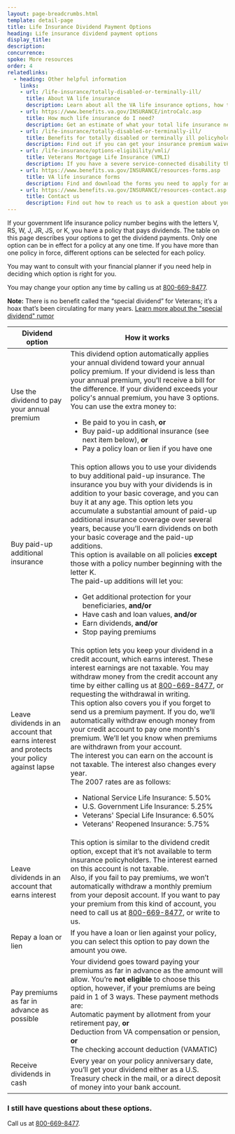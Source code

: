 ```yaml
---
layout: page-breadcrumbs.html
template: detail-page
title: Life Insurance Dividend Payment Options
heading: Life insurance dividend payment options
display_title: 
description: 
concurrence: 
spoke: More resources
order: 4 
relatedlinks:
  - heading: Other helpful information
    links:
    - url: /life-insurance/totally-disabled-or-terminally-ill/
      title: About VA life insurance
      description: Learn about all the VA life insurance options, how to file claims, and how to manage your benefits.
    - url: https://www.benefits.va.gov/INSURANCE/introCalc.asp
      title: How much life insurance do I need?
      description: Get an estimate of what your total life insurance needs are by using our calculator.
    - url: /life-insurance/totally-disabled-or-terminally-ill/
      title: Benefits for totally disabled or terminally ill policyholders
      description: Find out if you can get your insurance premium waived or receive your benefits early in certain situations.
    - url: /life-insurance/options-eligibility/vmli/
      title: Veterans Mortgage Life Insurance (VMLI)
      description: If you have a severe service-connected disability that we’ve concluded was caused—or made worse—by your service, you may be able to get Veterans’ Mortgage Life Insurance (VMLI). In the event of your death, this mortgage protection insurance can help your family pay off the home mortgage on a home that’s been adapted to meet your needs.
    - url: https://www.benefits.va.gov/INSURANCE/resources-forms.asp
      title: VA life insurance forms
      description: Find and download the forms you need to apply for and manage your life insurance benefits.
    - url: https://www.benefits.va.gov/INSURANCE/resources-contact.asp
      title: Contact us
      description: Find out how to reach us to ask a question about your policy or to file a claim for benefits.
---
```


<div class="va-introtext">

If your government life insurance policy number begins with the letters V, RS, W, J, JR, JS, or K, you have a policy that pays dividends. The table on this page describes your options to get the dividend payments. Only one option can be in effect for a policy at any one time. If you have more than one policy in force, different options can be selected for each policy.</br>

You may want to consult with your financial planner if you need help in deciding which option is right for you. </br>

You may change your option any time by calling us at <a href="tel:+18006698477">800-669-8477</a>. </br>

**Note:** There is no benefit called the “special dividend” for Veterans; it’s a hoax that’s been circulating for many years. [Learn more about the "special dividend" rumor](https://www.benefits.va.gov/INSURANCE/dividends_special.asp)

</div>

| Dividend option | How it works |
| --- | --- |
| Use the dividend to pay your annual premium | This dividend option automatically applies your annual dividend toward your annual policy premium. If your dividend is less than your annual premium, you’ll receive a bill for the difference. If your dividend exceeds your policy's annual premium, you have 3 options. You can use the extra money to: <br><ul><li>Be paid to you in cash, **or**</li><li>Buy paid-up additional insurance (see next item below), **or**</li><li>Pay a policy loan or lien if you have one</li></ul> |
| Buy paid-up additional insurance | This option allows you to use your dividends to buy additional paid-up insurance. The insurance you buy with your dividends is in addition to your basic coverage, and you can buy it at any age. This option lets you accumulate a substantial amount of paid-up additional insurance coverage over several years, because you’ll earn dividends on both your basic coverage and the paid-up additions. </br>This option is available on all policies **except** those with a policy number beginning with the letter K.</br>The paid-up additions will let you:</br><ul><li>Get additional protection for your beneficiaries, <b>and/or</b></li><li>Have cash and loan values, <b>and/or</b></li><li>Earn dividends, <b>and/or</b></li><li>Stop paying premiums</li></ul> |
| Leave dividends in an account that earns interest and protects your policy against lapse | This option lets you keep your dividend in a credit account, which earns interest. These interest earnings are not taxable. You may withdraw money from the credit account any time by either calling us at <a href="tel:+18006698477">800-669-8477</a>, or requesting the withdrawal in writing. </br> This option also covers you if you forget to send us a premium payment. If you do, we’ll automatically withdraw enough money from your credit account to pay one month's premium. We’ll let you know when premiums are withdrawn from your account. </br> The interest you can earn on the account is not taxable. The interest also changes every year. </br> The 2007 rates are as follows: </br><ul><li>National Service Life Insurance: 5.50%</li><li>U.S. Government Life Insurance: 5.25%</li><li>Veterans' Special Life Insurance: 6.50%</li><li>Veterans' Reopened Insurance: 5.75%</li></ul> |
| Leave dividends in an account that earns interest | This option is similar to the dividend credit option, except that it’s not available to term insurance policyholders. The interest earned on this account is not taxable. </br> Also, if you fail to pay premiums, we won’t automatically withdraw a monthly premium from your deposit account. If you want to pay your premium from this kind of account, you need to call us at <a href="tel:+18006698477">800-669-8477</a>, or write to us. |
| Repay a loan or lien | If you have a loan or lien against your policy, you can select this option to pay down the amount you owe. |
| Pay premiums as far in advance as possible | Your dividend goes toward paying your premiums as far in advance as the amount will allow. You’re **not eligible** to choose this option, however, if your premiums are being paid in 1 of 3 ways. These payment methods are: </br> Automatic payment by allotment from your retirement pay, **or** </br> Deduction from VA compensation or pension, **or** </br> The checking account deduction (VAMATIC) |
| Receive dividends in cash | Every year on your policy anniversary date, you’ll get your dividend either as a U.S. Treasury check in the mail, or a direct deposit of money into your bank account. |

### I still have questions about these options.

Call us at <a href="tel:+18006698477">800-669-8477</a>.



